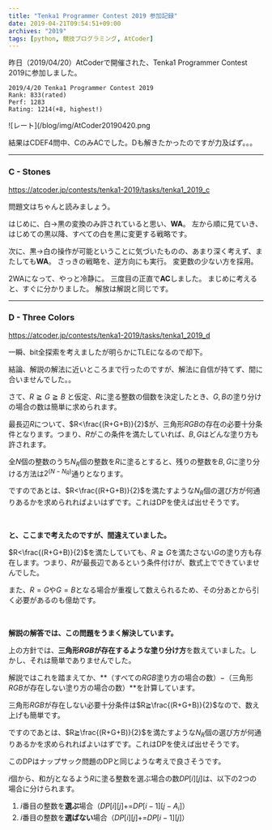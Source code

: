 ```yaml
---
title: "Tenka1 Programmer Contest 2019 参加記録"
date: 2019-04-21T09:54:51+09:00
archives: "2019"
tags: [python, 競技プログラミング, AtCoder]
---
```


昨日（2019/04/20）AtCoderで開催された、Tenka1 Programmer Contest 2019に参加しました。
<!--more-->

```
2019/4/20 Tenka1 Programmer Contest 2019
Rank: 833(rated)
Perf: 1283
Rating: 1214(+8, highest!)
```

![レート](/blog/img/AtCoder20190420.png

結果はCDEF4問中、CのみACでした。Dも解きたかったのですが力及ばず。。。

---
### C - Stones
https://atcoder.jp/contests/tenka1-2019/tasks/tenka1_2019_c

問題文はちゃんと読みましょう。

はじめに、白→黒の変換のみ許されていると思い、**WA**。
左から順に見ていき、はじめての黒以降、すべての白を黒に変更する戦略です。

次に、黒→白の操作が可能ということに気づいたものの、あまり深く考えず、またしても**WA**。
さっきの戦略を、逆方向にも実行。
変更数の少ない方を採用。

2WAになって、やっと冷静に。
三度目の正直で**AC**しました。
まじめに考えると、すぐに分かりました。
解放は解説と同じです。

---
### D - Three Colors
https://atcoder.jp/contests/tenka1-2019/tasks/tenka1_2019_d

一瞬、bit全探索を考えましたが明らかにTLEになるので却下。

結論、解説の解法に近いところまで行ったのですが、解法に自信が持てず、間に合いませんでした。。

さて、$R≧G≧B$ と仮定、$R$に塗る整数の個数を決定したとき、$G,B$の塗り分けの場合の数は簡単に求められます。

最長辺$R$について、$R<\frac{(R+G+B)}{2}$が、三角形$RGB$の存在の必要十分条件となります。つまり、$R$がこの条件を満たしていれば、$B,G$はどんな塗り方も許されます。

全$N$個の整数のうち$N_R$個の整数を$R$に塗るとすると、残りの整数を$B,G$に塗り分ける方法は$2^{(N-N_R)}$通りとなります。

ですのであとは、$R<\frac{(R+G+B)}{2}$を満たすような$N_R$個の選び方が何通りあるかを求められればよいはずです。これはDPを使えば出せそうです。

<br />

**と、ここまで考えたのですが、間違えていました。**


$R<\frac{(R+G+B)}{2}$を満たしていても、$R≧G$を満たさない$G$の塗り方も存在します。つまり、$R$が最長辺であるという条件付けが、数式上でできていませんでした。

また、$R=G$や$G=B$となる場合が重複して数えられるため、その分あとから引く必要があるのも億劫です。

<br />

**解説の解答では、この問題をうまく解決しています。**

上の方針では、**三角形$RGB$が存在するような塗り分け方**を数えていました。しかし、それは簡単でありませんでした。

解説ではこれを踏まえてか、**（すべての$RGB$塗り方の場合の数）$-$（三角形$RGB$が存在しない塗り方の場合の数）**を計算しています。

三角形$RGB$が存在しない必要十分条件は$R≧\frac{(R+G+B)}{2}$なので、数え上げも簡単です。

ですのであとは、$R≧\frac{(R+G+B)}{2}$を満たすような$N_R$個の選び方が何通りあるかを求められればよいはずです。これはDPを使えば出せそうです。

このDPはナップサック問題のDPと同じような考えで良さそうです。

$i$個から、和が$j$となるよう$R$に塗る整数を選ぶ場合の数$DP[i][j]$は、以下の2つの場合に分けられます。

1. $i$番目の整数を**選ぶ**場合（$DP[i][j]$+=$DP[i-1][j-A_i]$）
1. $i$番目の整数を**選ばない**場合（$DP[i][j]$+=$DP[i-1][j]$）

